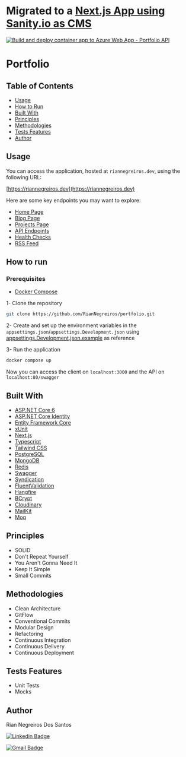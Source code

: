 # Migrated to a [Next.js App using Sanity.io as CMS](https://github.com/RianNegreiros/riannegreiros.dev)

[![Build and deploy container app to Azure Web App - Portfolio API](https://github.com/RianNegreiros/portfolio/actions/workflows/portfolio-api.yml/badge.svg)](https://github.com/RianNegreiros/portfolio/actions/workflows/portfolio-api.yml)

# Portfolio

## Table of Contents

- [Usage](#usage)
- [How to Run](#how-to-run)
- [Built With](#built-with)
- [Principles](#principles)
- [Methodologies](#methodologies)
- [Tests Features](#tests-features)
- [Author](#author)

## Usage

You can access the application, hosted at `riannegreiros.dev`, using the following URL:

[https://riannegreiros.dev](https://riannegreiros.dev)

Here are some key endpoints you may want to explore:

- [Home Page](https://riannegreiros.dev)
- [Blog Page](https://riannegreiros.dev/posts)
- [Projects Page](https://riannegreiros.dev/projects)
- [API Endpoints](https://rnds-portfolio-api.azurewebsites.net/swagger/index.html)
- [Health Checks](https://rnds-portfolio-api.azurewebsites.net/api/health)
- [RSS Feed](https://rnds-portfolio-api.azurewebsites.net/api/rss)

## How to run

### Prerequisites

- [Docker Compose](https://docs.docker.com/compose/gettingstarted/)

1- Clone the repository

```bash
git clone https://github.com/RianNegreiros/portfolio.git
```

2- Create and set up the environment variables in the `appsettings.json`/`appsettings.Development.json` using [appsettings.Development.json.example](https://github.com/RianNegreiros/portfolio/blob/main/backend/Backend.API/appsettings.Development.json.example) as reference

3- Run the application

```bash
docker compose up
```

Now you can access the client on `localhost:3000` and the API on `localhost:80/swagger`

## Built With

- [ASP.NET Core 6](https://dotnet.microsoft.com/en-us/download/dotnet/6.0)
- [ASP.NET Core Identity](https://learn.microsoft.com/en-us/aspnet/core/security/authentication/identity?view=aspnetcore-7.0&tabs=visual-studio)
- [Entity Framework Core](https://learn.microsoft.com/en-us/ef/core/get-started/overview/install)
- [xUnit](https://xunit.net/#documentation)
- [Next.js](https://nextjs.org/docs)
- [Typescript](https://www.typescriptlang.org/docs)
- [Tailwind CSS](https://tailwindcss.com/docs/installation)
- [PostgreSQL](https://www.postgresql.org/about)
- [MongoDB](https://www.mongodb.com/atlas/database)
- [Redis](https://redis.io/docs/getting-started)
- [Swagger](https://learn.microsoft.com/pt-br/aspnet/core/tutorials/web-api-help-pages-using-swagger?view=aspnetcore-6.0)
- [Syndication](https://www.nuget.org/packages/System.ServiceModel.Syndication/)
- [FluentValidation](https://www.nuget.org/packages/FluentValidation/)
- [Hangfire](https://www.nuget.org/packages/Hangfire/)
- [BCrypt](https://www.nuget.org/packages/BCrypt.Net-Next/)
- [Cloudinary](https://www.nuget.org/packages/CloudinaryDotNet/)
- [MailKit](https://www.nuget.org/packages/MailKit/)
- [Moq](https://www.nuget.org/packages/Moq/)

## Principles

- SOLID
- Don't Repeat Yourself
- You Aren't Gonna Need It
- Keep It Simple
- Small Commits

## Methodologies

- Clean Architecture
- GitFlow
- Conventional Commits
- Modular Design
- Refactoring
- Continuous Integration
- Continuous Delivery
- Continuous Deployment

## Tests Features

- Unit Tests
- Mocks

## Author

Rian Negreiros Dos Santos

[![Linkedin Badge](https://img.shields.io/badge/-RianNegreiros-blue?style=flat-square&logo=Linkedin&logoColor=white&link=https://www.linkedin.com/in/tgmarinho/)](https://www.linkedin.com/in/riannegreiros/)

[![Gmail Badge](https://img.shields.io/badge/-riannegreiros@gmail.com-c14438?style=flat-square&logo=Gmail&logoColor=white&link=mailto:tgmarinho@gmail.com)](mailto:riannegreiros@gmail.com)
